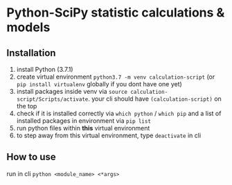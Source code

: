 # Python-SciPy statistic calculations & models

## Installation
1. install Python (3.7.1)
2. create virtual environment `python3.7 -m venv calculation-script` (or `pip install virtualenv` globally if you dont have one yet)
3. install packages inside venv via `source calculation-script/Scripts/activate`. your cli should have `(calculation-script)` on the top
4. check if it is installed correctly via `which python` / `which pip` and a list of installed packages in environment via `pip list`
5. run python files within **this** virtual environment
6. to step away from this virtual environment, type `deactivate` in cli

## How to use
run in cli `python <module_name> <*args>`
